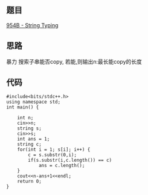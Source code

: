 ## 题目

[954B - String Typing](http://codeforces.com/problemset/problem/954/B)

## 思路

暴力
搜索子串能否copy, 若能,则输出n:最长能copy的长度

## 代码

```
#include<bits/stdc++.h>
using namespace std;
int main() {
    
    int n;
    cin>>n;
    string s;
    cin>>s;
    int ans = 1;
    string c;
    for(int i = 1; s[i]; i++) {
        c = s.substr(0,i);
        if(s.substr(i,c.length()) == c)
            ans = c.length();
    }
    cout<<n-ans+1<<endl;
    return 0;
}
```